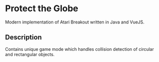 # Protect the Globe

Modern implementation of Atari Breakout written in Java and VueJS.

## Description

Contains unique game mode which handles collision detection of circular and rectangular objects.
